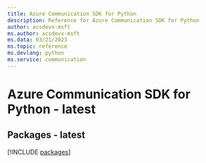 ```yaml
---
title: Azure Communication SDK for Python
description: Reference for Azure Communication SDK for Python
author: acsdevx-msft
ms.author: acsdevx-msft
ms.data: 03/21/2023
ms.topic: reference
ms.devlang: python
ms.service: communication
---
```

# Azure Communication SDK for Python - latest
## Packages - latest
[!INCLUDE [packages](communication-index.md)]